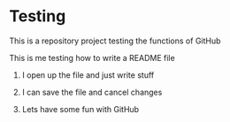 # Testing
This is a repository project testing the functions of GitHub



This is me testing how to write a README file

1) I open up the file and just write stuff

2) I can save the file and cancel changes

3) Lets have some fun with GitHub
